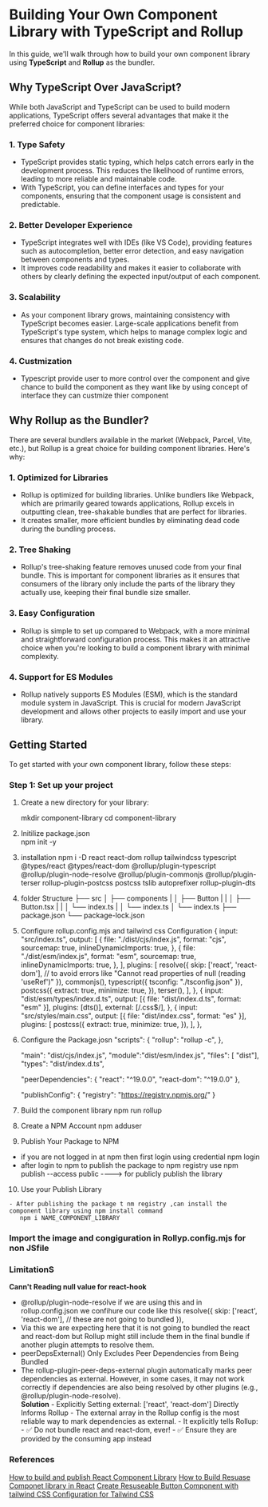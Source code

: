 # Building Your Own Component Library with TypeScript and Rollup

In this guide, we'll walk through how to build your own component library using **TypeScript** and **Rollup** as the bundler. 

## Why TypeScript Over JavaScript?

While both JavaScript and TypeScript can be used to build modern applications, TypeScript offers several advantages that make it the preferred choice for component libraries:

### 1. **Type Safety**
   - TypeScript provides static typing, which helps catch errors early in the development process. This reduces the likelihood of runtime errors, leading to more reliable and maintainable code.
   - With TypeScript, you can define interfaces and types for your components, ensuring that the component usage is consistent and predictable.

### 2. **Better Developer Experience**
   - TypeScript integrates well with IDEs (like VS Code), providing features such as autocompletion, better error detection, and easy navigation between components and types.
   - It improves code readability and makes it easier to collaborate with others by clearly defining the expected input/output of each component.

### 3. **Scalability**
   - As your component library grows, maintaining consistency with TypeScript becomes easier. Large-scale applications benefit from TypeScript's type system, which helps to manage complex logic and ensures that changes do not break existing code.

### 4. **Custmization**
   - Typescript provide user to more control over the component and give chance to build the component as they want like by using concept of interface they can custmize thier component     

## Why Rollup as the Bundler?

There are several bundlers available in the market (Webpack, Parcel, Vite, etc.), but Rollup is a great choice for building component libraries. Here's why:

### 1. **Optimized for Libraries**
   - Rollup is optimized for building libraries. Unlike bundlers like Webpack, which are primarily geared towards applications, Rollup excels in outputting clean, tree-shakable bundles that are perfect for libraries.
   - It creates smaller, more efficient bundles by eliminating dead code during the bundling process.

### 2. **Tree Shaking**
   - Rollup's tree-shaking feature removes unused code from your final bundle. This is important for component libraries as it ensures that consumers of the library only include the parts of the library they actually use, keeping their final bundle size smaller.

### 3. **Easy Configuration**
   - Rollup is simple to set up compared to Webpack, with a more minimal and straightforward configuration process. This makes it an attractive choice when you're looking to build a component library with minimal complexity.

### 4. **Support for ES Modules**
   - Rollup natively supports ES Modules (ESM), which is the standard module system in JavaScript. This is crucial for modern JavaScript development and allows other projects to easily import and use your library.

## Getting Started

To get started with your own component library, follow these steps:

### Step 1: Set up your project

1. Create a new directory for your library:
   
   mkdir component-library
   cd component-library

2. Initilize package.json           
   npm init -y

3. installation
   npm i -D react react-dom rollup tailwindcss typescript @types/react @types/react-dom @rollup/plugin-typescript @rollup/plugin-node-resolve @rollup/plugin-commonjs @rollup/plugin-terser rollup-plugin-postcss postcss tslib autoprefixer rollup-plugin-dts
 
 
4. folder Structure
            ├── src
            │   ├── components
            |   │   ├── Button
            |   |   │   ├── Button.tsx
            |   |   │   └── index.ts
            |   │   └── index.ts
            │   └── index.ts
            ├── package.json
            └── package-lock.json

5. Configure rollup.config.mjs and  tailwind css Configuration
      {
        input: "src/index.ts",
        output: [
        {
            file: "./dist/cjs/index.js",
            format: "cjs",
            sourcemap: true,
            inlineDynamicImports: true,
      },
      {
        file: "./dist/esm/index.js",
        format: "esm",
        sourcemap: true,
        inlineDynamicImports: true,
      },
    ],
    plugins: [
      resolve({
        skip: ['react', 'react-dom'], // to avoid errors like "Cannot read properties of null (reading 'useRef')"
      }),
      commonjs(),
      typescript({ tsconfig: "./tsconfig.json" }),
      postcss({
        extract: true, 
        minimize: true,
      }),
      terser(),
    ],
  },
  {
    input: "dist/esm/types/index.d.ts",
    output: [{ file: "dist/index.d.ts", format: "esm" }],
    plugins: [dts()],
    external: [/\.css$/],
  },
  {
    input: "src/styles/main.css",
    output: [{ file: "dist/index.css", format: "es" }],
    plugins: [
        postcss({
            extract: true,
            minimize: true,
        }),
    ],
    },

6. Configure the Package.josn
    "scripts": { 
        "rollup": "rollup -c",
    },         

    "main": "dist/cjs/index.js",
    "module":"dist/esm/index.js",
    "files": [ "dist"],
    "types": "dist/index.d.ts",
    
    "peerDependencies": {
       "react": "^19.0.0",
       "react-dom": "^19.0.0"
    },
   
   "publishConfig": {
      "registry": "https://registry.npmjs.org/"
    }

7. Build the component library
     npm run rollup
      
8. Create a NPM Account
     npm adduser

9.  Publish Your Package to NPM

   - if you are not logged in at npm then first login using credential
       npm login
   - after login to npm  to publish the package to npm registry use 
       npm publish --access public  ----> for publicly publish the library

 10. Use your Publish Library
    
    - After publishing the package t nm registry ,can install the component library using npm install command
       npm i NAME_COMPONENT_LIBRARY


### Import the image and congiguration in Rollyp.config.mjs for non JSfile

  
### LimitationS
  **Cann't Reading null value for react-hook**
   - @rollup/plugin-node-resolve if we are using this and in rollup.config.json we confihure our code like this 
     resolve({
        skip: ['react', 'react-dom'], // these are not going to bundled
      }),
   - Via this we are expecting here that it is not going to bundled the react and react-dom but Rollup might still include them in the final bundle if another plugin attempts to resolve them.
   - peerDepsExternal() Only Excludes Peer Dependencies from Being Bundled 
   - The rollup-plugin-peer-deps-external plugin automatically marks peer dependencies as external.
    However, in some cases, it may not work correctly if dependencies are also being resolved by other plugins (e.g., @rollup/plugin-node-resolve).   
      **Solution**
         -  Explicitly Setting external: ['react', 'react-dom'] Directly Informs Rollup
         - The external array in the Rollup config is the most reliable way to mark dependencies as external.
         -  It explicitly tells Rollup: 
               - ✅ Do not bundle react and react-dom, ever!
               - ✅ Ensure they are provided by the consuming app instead

###  **References**
[How to build and publish React Component Library](https://medium.com/@irekrog/quick-and-simple-create-and-publish-react-component-on-npm-df528cd26b0)
[How to Build Resuase Componet library in React](https://dev.to/alexeagleson/how-to-create-and-publish-a-react-component-library-2oe)
[Create Resuseable Button Component with tailwind CSS ](https://dev.to/teyim/create-reusable-button-components-with-reacttypescript-tailwind-and-tailwind-variants-2j7d)
[Configuration for Tailwind CSS ](https://ryanschiang.com/rollup-js-tailwind-css)

